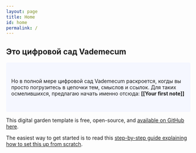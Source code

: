 ```yaml
---
layout: page
title: Home
id: home
permalink: /
---
```


## Это цифровой сад Vademecum

<p style="padding: 3em 1em; background: #f5f7ff; border-radius: 4px;">
  Но в полной мере цифровой сад Vademecum раскроется, когды вы просто погрузитесь в цепочки тем, смыслов и ссылок. Для таких осмелившихся, предлагаю начать именно отсюда:   <span style="font-weight: bold">[[Your first note]]</span>
</p>

This digital garden template is free, open-source, and [available on GitHub here](https://github.com/maximevaillancourt/digital-garden-jekyll-template).

The easiest way to get started is to read this [step-by-step guide explaining how to set this up from scratch](https://maximevaillancourt.com/blog/setting-up-your-own-digital-garden-with-jekyll).

<style>
  .wrapper {
    max-width: 46em;
  }
</style>
